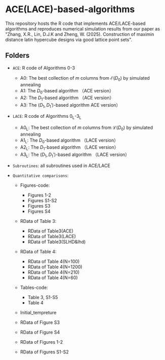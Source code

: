 # ACE(LACE)-based-algorithms
This repository hosts the R code that implements ACE/LACE-based algorithms and reproduces numerical simulation results from our paper as "Zhang, X.R., Lin, D.J.K and Zheng, W. (2025). Construction of maximin distance latin hypercube designs via good lattice point sets".

## Folders
- `ACE`: R code of Algorithms 0-3
  - A0: The best collection of $m$ columns from $\mathcal{E}{(D_0)}$ by  simulated annealing
  - A1: The $D_0$-based algorithm （ACE version）
  - A2: The $D_1$-based algorithm （ACE version）
  - A3: The $(D_1,D_1')$-based algorithm ACE version）
    
- `LACE`: R code of Algorithms 0<sub>L</sub>-3<sub>L</sub>
  - A0<sub>L</sub>: The best collection of $m$ columns from $\mathcal{L}{(D_0)}$ by  simulated annealing
  - A1<sub>L</sub>: The $D_0$-based algorithm （LACE version）
  - A2<sub>L</sub>: The $D_1$-based algorithm （LACE version）
  - A3<sub>L</sub>: The $(D_1,D_1')$-based algorithm （LACE version）
  
- `Subroutines`: all subroutines used in ACE/LACE

- `Quantitative comparisons`:
  - Figures-code:
    - Figures 1-2
    - Figures S1-S2
    - Figures S3
    - Figures S4
      
  - RData of Table 3:
    - RData of Table3(ACE)
    - RData of Table3(LACE)
    - RData of Table3(SLHD&lhd)
      
  - RData of Table 4:
    - RData of Table 4(N=100)
    - RData of Table 4(N=1200)
    - RData of Table 4(N=210)
    - RData of Table 4(N=60)
      
  - Tables-code:
    - Table 3, S1-S5
    - Table 4
      
  - Initial_tempreture

  - RData of Figure S3

  - RData of Figure S4
 
  - RData of Figures 1-2
 
  - RData of Figures S1-S2
    




